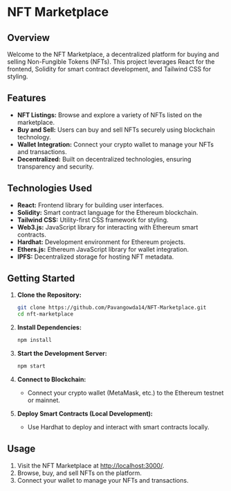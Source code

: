 
# NFT Marketplace

## Overview

Welcome to the NFT Marketplace, a decentralized platform for buying and selling Non-Fungible Tokens (NFTs). This project leverages React for the frontend, Solidity for smart contract development, and Tailwind CSS for styling.

## Features

- **NFT Listings:** Browse and explore a variety of NFTs listed on the marketplace.
- **Buy and Sell:** Users can buy and sell NFTs securely using blockchain technology.
- **Wallet Integration:** Connect your crypto wallet to manage your NFTs and transactions.
- **Decentralized:** Built on decentralized technologies, ensuring transparency and security.

## Technologies Used

- **React:** Frontend library for building user interfaces.
- **Solidity:** Smart contract language for the Ethereum blockchain.
- **Tailwind CSS:** Utility-first CSS framework for styling.
- **Web3.js:** JavaScript library for interacting with Ethereum smart contracts.
- **Hardhat:** Development environment for Ethereum projects.
- **Ethers.js:** Ethereum JavaScript library for wallet integration.
- **IPFS:** Decentralized storage for hosting NFT metadata.

## Getting Started

1. **Clone the Repository:**
    ```bash
    git clone https://github.com/Pavangowda14/NFT-Marketplace.git
    cd nft-marketplace
    ```

2. **Install Dependencies:**
    ```bash
    npm install
    ```

3. **Start the Development Server:**
    ```bash
    npm start
    ```

4. **Connect to Blockchain:**
    - Connect your crypto wallet (MetaMask, etc.) to the Ethereum testnet or mainnet.

5. **Deploy Smart Contracts (Local Development):**
    - Use Hardhat to deploy and interact with smart contracts locally.

## Usage

1. Visit the NFT Marketplace at [http://localhost:3000/](http://localhost:3000/).
2. Browse, buy, and sell NFTs on the platform.
3. Connect your wallet to manage your NFTs and transactions.
